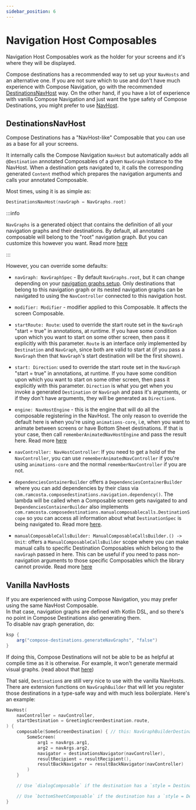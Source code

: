 ```yaml
---
sidebar_position: 6
---
```


# Navigation Host Composables

Navigation Host Composables work as the holder for your screens and it's where they will be displayed.

Compose destinations has a recommended way to set up your `NavHosts` and an alternative one. If you are not sure which to use and don't have much experience with Compose Navigation, go with the recommended [DestinationsNavHost](#destinationsnavhost-) way. On the other hand, if you have a lot of experience with vanilla Compose Navigation and just want the type safety of Compose Destinations, you might prefer to use [NavHost](#vanilla-navhosts).

## DestinationsNavHost 

Compose Destinations has a "NavHost-like" Composable that you can use as a base for all your screens.

It internally calls the Compose Navigation `NavHost` but automatically adds all `@Destination` annotated Composables of a given `NavGraph` instance to the NavHost. When a destination gets navigated to, it calls the corresponding generated `Content` method which prepares the navigation arguments and calls your annotated Composable.

Most times, using it is as simple as:

```kotlin
DestinationsNavHost(navGraph = NavGraphs.root)
```

:::info

`NavGraphs` is a generated object that contains the definition of all your navigation graphs and their destinations. By default, all annotated composable will belong to the "root" navigation graph. But you can customize this however you want. Read more [here](defining-navgraphs)

:::

However, you can override some defaults:

- `navGraph: NavGraphSpec` - By default `NavGraphs.root`, but it can change depending on your [navigation graphs setup](defining-navgraphs). Only destinations that belong to this navigation graph or its nested navigation graphs can be navigated to using the `NavController` connected to this navigation host.

- `modifier: Modifier` - modifier applied to this Composable. It affects the screen Composable.

<Tabs>
  <TabItem value="2.0" label="<= 2.0" default>

- `startRoute: Route`: used to override the start route set in the `NavGraph` "start = true" in annotations, at runtime. If you have some condition upon which you want to start on some other screen, then pass it explicitly with this parameter. `Route` is an interface only implemented by `Destination` and `NavGraph`, since both are valid to start at (if you pass a `NavGraph` then that `NavGraph`'s start destination will be the first shown).
  
  </TabItem>
  <TabItem value="2.1" label=">= 2.1">

- `start: Direction`: used to override the start route set in the `NavGraph` "start = true" in annotations, at runtime. If you have some condition upon which you want to start on some other screen, then pass it explicitly with this parameter. `Direction` is what you get when you invoke a generated `Destination` or `NavGraph` and pass it's arguments, or if they don't have arguments, they will be generated as `Direction`s.

  </TabItem>
</Tabs>

- `engine: NavHostEngine` - this is the engine that will do all the composable registering in the NavHost. The only reason to override the default here is when you're using `animations-core`, i.e, when you want to animate between screens or have Bottom Sheet destinations. If that is your case, then call `rememberAnimatedNavHostEngine` and pass the result here. Read more [here](styles-and-animations)

- `navController: NavHostController`: If you need to get a hold of the `NavController`, you can use `rememberAnimatedNavController` if you're using `animations-core` and the normal `rememberNavController` if you are not.

- `dependenciesContainerBuilder` offers a `DependenciesContainerBuilder` where you can add dependencies by their class via `com.ramcosta.composedestinations.navigation.dependency()`. The lambda will be called when a Composable screen gets navigated to and `DependenciesContainerBuilder` also implements `com.ramcosta.composedestinations.manualcomposablecalls.DestinationScope` so you can access all information about what `DestinationSpec` is being navigated to. Read more [here](arguments/nav-host-parameters#use-dependenciescontainerbuilder-to-prepare-dependencies).

- `manualComposableCallsBuilder: ManualComposableCallsBuilder.() -> Unit`: offers a `ManualComposableCallsBuilder` scope where you can
make manual calls to specific Destination Composables which belong to the `navGraph` passed in here. This can be useful if you need to pass non-navigation arguments to those specific Composables which the library cannot provide. Read more [here](arguments/nav-host-parameters)

## Vanilla NavHosts

If you are experienced with using Compose Navigation, you may prefer using the same NavHost Composable.   
In that case, navigation graphs are defined with Kotlin DSL, and so there's no point in Compose Destinations also generating them.  
To disable nav graph generation, do:

```gradle
ksp {
    arg("compose-destinations.generateNavGraphs", "false")
}
```

If doing this, Compose Destinations will not be able to be as helpful at compile time as it is otherwise.
For example, it won't generate mermaid visual graphs. (read about that [here](defining-navgraphs#visualisation-and-documentation))

That said, `Destination`s are still very nice to use with the vanilla NavHosts. There are extension functions on `NavGraphBuilder` that will let you register those destinations in a type-safe way and with much less boilerplate.
Here's an example:

```kotlin
NavHost(
    navController = navController,
    startDestination = GreetingScreenDestination.route,
) {
    composable(SomeScreenDestination) { // this: NavGraphBuilderDestinationScope<SomeScreenDestination.NavArgs>
        SomeScreen(
            arg1 = navArgs.arg1,
            arg2 = navArgs.arg2,
            navigator = destinationsNavigator(navController),
            resultRecipient = resultRecipient(),
            resultBackNavigator = resultBackNavigator(navController)
        )
    }

    // Use `dialogComposable` if the destination has a `style = DestinationStyle.Dialog::class` or subclass

    // Use `bottomSheetComposable` if the destination has a `style = DestinationStyleBottomSheet::class`
}
```
